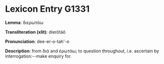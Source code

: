 # Lexicon Entry G1331

**Lemma**: διερωτάω

**Transliteration (xlit)**: dierōtáō

**Pronunciation**: dee-er-o-tah'-o

**Description**:
from διά and ἐρωτάω; to question throughout, i.e. ascertain by interrogation:--make enquiry for.
